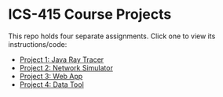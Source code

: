 # ICS-415 Course Projects

This repo holds four separate assignments. Click one to view its instructions/code:

- [Project 1: Java Ray Tracer](https://github.com/ywmsw/ICS-415/tree/main/Project%201/javaraytracer/src)
- [Project 2: Network Simulator](https://github.com/ywmsw/ICS-415/tree/main/Project%202)
- [Project 3: Web App](./Project%203/README.md)
- [Project 4: Data Tool](./Project%204/README.md)
